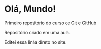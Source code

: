 # Olá, Mundo!
 Primeiro repositório  do curso de Git e GitHub

Repositório criado em uma aula.

Editei essa linha direto no site.

